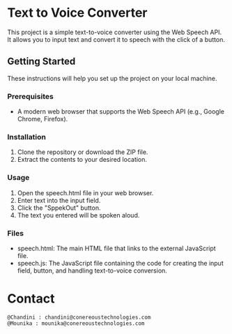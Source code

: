 # Text to Voice Converter

This project is a simple text-to-voice converter using the Web Speech API. It allows you to input text and convert it to speech with the click of a button.

## Getting Started

These instructions will help you set up the project on your local machine.

### Prerequisites

- A modern web browser that supports the Web Speech API (e.g., Google Chrome, Firefox).

### Installation

1. Clone the repository or download the ZIP file.
2. Extract the contents to your desired location.

### Usage

1. Open the speech.html file in your web browser.
2. Enter text into the input field.
3. Click the "SppekOut" button.
4. The text you entered will be spoken aloud.

### Files

- speech.html: The main HTML file that links to the external JavaScript file.
- speech.js: The JavaScript file containing the code for creating the input field, button, and handling text-to-voice conversion.

# Contact 
    @Chandini : chandini@conereoustechnologies.com
    @Mounika : mounika@conereoustechnologies.com